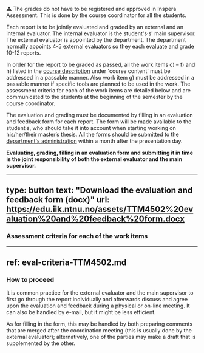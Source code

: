 :warning:
The grades do not have to be registered and approved in Inspera Assessment. This is done by the course coordinator for all the students.


Each report is to be jointly evaluated and graded by an external and an internal evaluator. The internal evaluator is the student's·s' main supervisor. The external evaluator is appointed by the department. The department normally appoints 4-5 external evaluators so they each evaluate and grade 10-12 reports.

In order for the report to be graded as passed, all the work items c) – f) and h) listed in the [course description](https://www.ntnu.edu/studies/courses/TTM4502) under 'course content' must be addressed in a passable manner. Also work item g) must be addressed in a passable manner if specific tools are planned to be used in the work. The assessment criteria for each of the work items are detailed below and are communicated to the students at the beginning of the semester by the course coordinator.

The evaluation and grading must be documented by filling in an evaluation and feedback form for each report. The form will be made available to the student·s, who should take it into account when starting working on his/her/their master’s thesis. All the forms should be submitted to the [department's administration](mailto:liv.k.stubberud@ntnu.no,laurent.paquereau@ntnu.no) within a month after the presentation day.

**Evaluating, grading, filling in an evaluation form and submitting it in time is the joint responsibility of both the external evaluator and the main supervisor.**

---
type: button
text: "Download the evaluation and feedback form (docx)"
url: https://edu.iik.ntnu.no/assets/TTM4502%20evaluation%20and%20feedback%20form.docx
---


### Assessment criteria for each of the work items


---
ref: eval-criteria-TTM4502.md
---


### How to proceed

It is common practice for the external evaluator and the main supervisor to first go through the report individually and afterwards discuss and agree upon the evaluation and feedback during a physical or on-line meeting. It can also be handled by e-mail, but it might be less efficient. 

As for filling in the form, this may be handled by both preparing comments that are merged after the coordination meeting (this is usually done by the external evaluator); alternatively, one of the parties may make a draft that is supplemented by the other.
